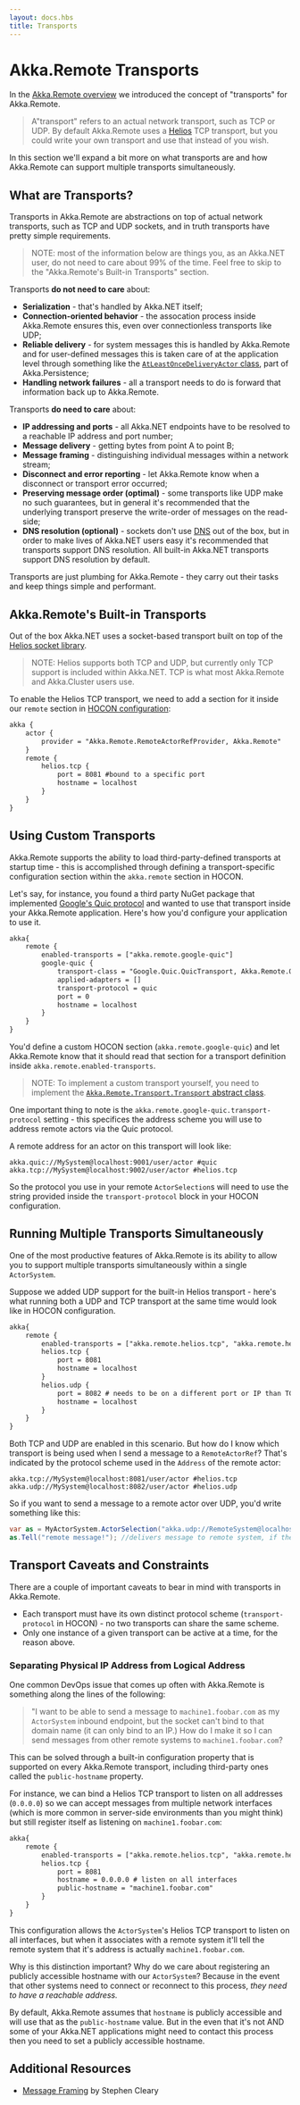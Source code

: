 ```yaml
---
layout: docs.hbs
title: Transports
---
```


# Akka.Remote Transports
In the [Akka.Remote overview](index.md) we introduced the concept of "transports" for Akka.Remote.

>  A"transport" refers to an actual network transport, such as TCP or UDP. By default Akka.Remote uses a [Helios](http://helios-io.github.io/ "Helios - Reactive socket middleware for .NET") TCP transport, but you could write your own transport and use that instead of you wish.

In this section we'll expand a bit more on what transports are and how Akka.Remote can support multiple transports simultaneously.

## What are Transports?
Transports in Akka.Remote are abstractions on top of actual network transports, such as TCP and UDP sockets, and in truth transports have pretty simple requirements.

> NOTE: most of the information below are things you, as an Akka.NET user, do not need to care about 99% of the time. Feel free to skip to the "Akka.Remote's Built-in Transports" section.

Transports **do not need to care** about:
* **Serialization** - that's handled by Akka.NET itself;
* **Connection-oriented behavior** - the assocation process inside Akka.Remote ensures this, even over connectionless transports like UDP;
* **Reliable delivery** - for system messages this is handled by Akka.Remote and for user-defined messages this is taken care of at the application level through something like the [`AtLeastOnceDeliveryActor` class](http://api.getakka.net/docs/stable/html/2FD30363.htm), part of Akka.Persistence;
* **Handling network failures** - all a transport needs to do is forward that information back up to Akka.Remote.

Transports **do need to care** about:
* **IP addressing and ports** - all Akka.NET endpoints have to be resolved to a reachable IP address and port number;
* **Message delivery** - getting bytes from point A to point B;
* **Message framing** - distinguishing individual messages within a network stream;
* **Disconnect and error reporting** - let Akka.Remote know when a disconnect or transport error occurred;
* **Preserving message order (optimal)** - some transports like UDP make no such guarantees, but in general it's recommended that the underlying transport preserve the write-order of messages on the read-side;
* **DNS resolution (optional)** - sockets don't use [DNS](https://en.wikipedia.org/wiki/Domain_Name_System) out of the box, but in order to make lives of Akka.NET users easy it's recommended that transports support DNS resolution. All built-in Akka.NET transports support DNS resolution by default.

Transports are just plumbing for Akka.Remote - they carry out their tasks and keep things simple and performant.

## Akka.Remote's Built-in Transports
Out of the box Akka.NET uses a socket-based transport built on top of the [Helios socket library](http://helios-io.github.io/).

> NOTE: Helios supports both TCP and UDP, but currently only TCP support is included within Akka.NET. TCP is what most Akka.Remote and Akka.Cluster users use.

To enable the Helios TCP transport, we need to add a section for it inside our `remote` section in [HOCON configuration](../concepts/configuration):

```xml
akka {  
    actor {
        provider = "Akka.Remote.RemoteActorRefProvider, Akka.Remote"
    }
    remote {
        helios.tcp {
            port = 8081 #bound to a specific port
            hostname = localhost
        }
    }
}
```

## Using Custom Transports
Akka.Remote supports the ability to load third-party-defined transports at startup time - this is accomplished through defining a transport-specific configuration section within the `akka.remote` section in HOCON.

Let's say, for instance, you found a third party NuGet package that implemented [Google's Quic protocol](http://blog.chromium.org/2013/06/experimenting-with-quic.html) and wanted to use that transport inside your Akka.Remote application. Here's how you'd configure your application to use it.

```xml
akka{
    remote {
        enabled-transports = ["akka.remote.google-quic"]
        google-quic {
            transport-class = "Google.Quic.QuicTransport, Akka.Remote.Quic"
            applied-adapters = []
            transport-protocol = quic
            port = 0
            hostname = localhost 
        }
    }
}
```

You'd define a custom HOCON section (`akka.remote.google-quic`) and let Akka.Remote know that it should read that section for a transport definition inside `akka.remote.enabled-transports`.

> NOTE: To implement a custom transport yourself, you need to implement the [`Akka.Remote.Transport.Transport` abstract class](http://api.getakka.net/docs/stable/html/F60EF1D2.htm).

One important thing to note is the `akka.remote.google-quic.transport-protocol` setting - this specifices the address scheme you will use to address remote actors via the Quic protocol.

A remote address for an actor on this transport will look like:

    akka.quic://MySystem@localhost:9001/user/actor #quic
    akka.tcp://MySystem@localhost:9002/user/actor #helios.tcp

So the protocol you use in your remote `ActorSelection`s will need to use the string provided inside the `transport-protocol` block in your HOCON configuration.

## Running Multiple Transports Simultaneously
One of the most productive features of Akka.Remote is its ability to allow you to support multiple transports simultaneously within a single `ActorSystem`.

Suppose we added UDP support for the built-in Helios transport - here's what running both a UDP and TCP transport at the same time would look like in HOCON configuration.

```xml
akka{
    remote {
        enabled-transports = ["akka.remote.helios.tcp", "akka.remote.helios.udp"]
        helios.tcp {
            port = 8081
            hostname = localhost
        }
        helios.udp {
            port = 8082 # needs to be on a different port or IP than TCP
            hostname = localhost
        }
    }
}
```

Both TCP and UDP are enabled in this scenario. But how do I know which transport is being used when I send a message to a `RemoteActorRef`? That's indicated by the protocol scheme used in the `Address` of the remote actor:

    akka.tcp://MySystem@localhost:8081/user/actor #helios.tcp
    akka.udp://MySystem@localhost:8082/user/actor #helios.udp

So if you want to send a message to a remote actor over UDP, you'd write something like this:

```csharp
var as = MyActorSystem.ActorSelection("akka.udp://RemoteSystem@localhost:8082/user/actor");
as.Tell("remote message!"); //delivers message to remote system, if they're also using this transport
```

## Transport Caveats and Constraints
There are a couple of important caveats to bear in mind with transports in Akka.Remote.

* Each transport must have its own distinct protocol scheme (`transport-protocol` in HOCON) - no two transports can share the same scheme.
* Only one instance of a given transport can be active at a time, for the reason above.

### Separating Physical IP Address from Logical Address
One common DevOps issue that comes up often with Akka.Remote is something along the lines of the following:

> "I want to be able to send a message to `machine1.foobar.com` as my `ActorSystem` inbound endpoint, but the socket can't bind to that domain name (it can only bind to an IP.) How do I make it so I can send messages from other remote systems to `machine1.foobar.com`?

This can be solved through a built-in configuration property that is supported on every Akka.Remote transport, including third-party ones called the `public-hostname` property.

For instance, we can bind a Helios TCP transport to listen on all addresses (`0.0.0.0`) so we can accept messages from multiple network interfaces (which is more common in server-side environments than you might think) but still register itself as listening on `machine1.foobar.com`:

```xml
akka{
    remote {
        enabled-transports = ["akka.remote.helios.tcp", "akka.remote.helios.udp"]
        helios.tcp {
            port = 8081
            hostname = 0.0.0.0 # listen on all interfaces
            public-hostname = "machine1.foobar.com"
        }
    }
}
```

This configuration allows the `ActorSystem`'s Helios TCP transport to listen on all interfaces, but when it associates with a remote system it'll tell the remote system that it's address is actually `machine1.foobar.com`.

Why is this distinction important? Why do we care about registering an publicly accessible hostname with our `ActorSystem`? Because in the event that other systems need to connect or reconnect to this process, *they need to have a reachable address.*

By default, Akka.Remote assumes that `hostname` is publicly accessible and will use that as the `public-hostname` value. But in the even that it's not AND some of your Akka.NET applications might need to contact this process then you need to set a publicly accessible hostname. 

## Additional Resources
* [Message Framing](http://blog.stephencleary.com/2009/04/message-framing.html) by Stephen Cleary